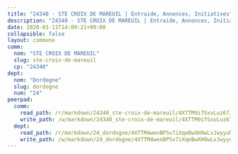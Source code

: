 ```yaml
---
title: "24340 - STE CROIX DE MAREUIL | Entraide, Annonces, Initiatives"
description: "24340 - STE CROIX DE MAREUIL | Entraide, Annonces, Initiatives"
date: 2020-01-11T14:09:21+09:00
collapsible: false
layout: commune
comm:
  nom: "STE CROIX DE MAREUIL"
  slug: ste-croix-de-mareuil
  cp: "24340"
dept:
  nom: "Dordogne"
  slug: dordogne
  num: "24"
peerpad:
  comm:
    read_path: /r/markdown/24340_ste-croix-de-mareuil/4XTTM9ifSxvLuz67J1w3BXSbcaBBaHkFZeUZdoScyxVtf8Xzq
    write_path: /w/markdown/24340_ste-croix-de-mareuil/4XTTM9ifSxvLuz67J1w3BXSbcaBBaHkFZeUZdoScyxVtf8Xzq-K3TgUuPE5mDzYiPhFmRWa7vqnzJkzgBjpohAwd3vVc2dnCxPF7aem3NzknNoCRJg3WE2BoBMgHVw8uH2NsQwhWdWF4towuWVMaigPiLAbQ43CkTg4fcr97Ay6mMXSpsGqqciGQmo
  dept:
    read_path: /r/markdown/24_dordogne/4XTTM4wenBP5v7iXqeBwXH9wLvJwyyuNKzLxRyGzSZXmCuzgg
    write_path: /w/markdown/24_dordogne/4XTTM4wenBP5v7iXqeBwXH9wLvJwyyuNKzLxRyGzSZXmCuzgg-K3TgUusQQUSAmJPXozCTSBeqjqksxkVWGVxtHwEFrs5RuocQr8weKG2oQg7MVeg2F9Hhv7ggtBiBU8D9pdXEPa9M67VU3BzgAG9BCtQw3VY3Xcxk2YSegk3iUXMkpicGxxJr7mWp
---
```



